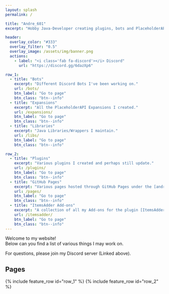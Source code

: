```yaml
---
layout: splash
permalink: /

title: "Andre_601"
excerpt: "Hobby Java-Developer creating plugins, bots and PlaceholderAPI Expansions."

header:
  overlay_color: "#333"
  overlay_filter: "0.5"
  overlay_image: /assets/img/banner.png
  actions:
    - label: "<i class='fab fa-discord'></i> Discord"
      url: "https://discord.gg/6dazXp6"

row_1:
  - title: "Bots"
    excerpt: "Different Discord Bots I've been working on."
    url: /bots/
    btn_label: "Go to page"
    btn_class: "btn--info"
  - title: "Expansions"
    excerpt: "All the PlaceholderAPI Expansions I created."
    url: /expansions/
    btn_label: "Go to page"
    btn_class: "btn--info"
  - title: "Libraries"
    excerpt: "Java Libraries/Wrappers I maintain."
    url: /libs/
    btn_label: "Go to page"
    btn_class: "btn--info"

row_2:
  - title: "Plugins"
    excerpt: "Various plugins I created and perhaps still update."
    url: /plugins/
    btn_label: "Go to page"
    btn_class: "btn--info"
  - title: "GitHub Pages"
    excerpt: "Various pages hosted through GitHub Pages under the [andre601.ch](https://andr601.ch) domain."
    url: /pages/
    btn_label: "Go to page"
    btn_class: "btn--info"
  - title: "ItemsAdder Add-ons"
    excerpt: "A collection of all my Add-ons for the plugin [ItemsAdder](https://www.spigotmc.org/resources/73355/)."
    url: /itemsadder/
    btn_label: "Go to page"
    btn_class: "btn--info"
---
```


Welcome to my website!  
Below can you find a list of various things I may work on.

For questions, please join my Discord server (Linked above).

## Pages
{% include feature_row id="row_1" %}
{% include feature_row id="row_2" %}
